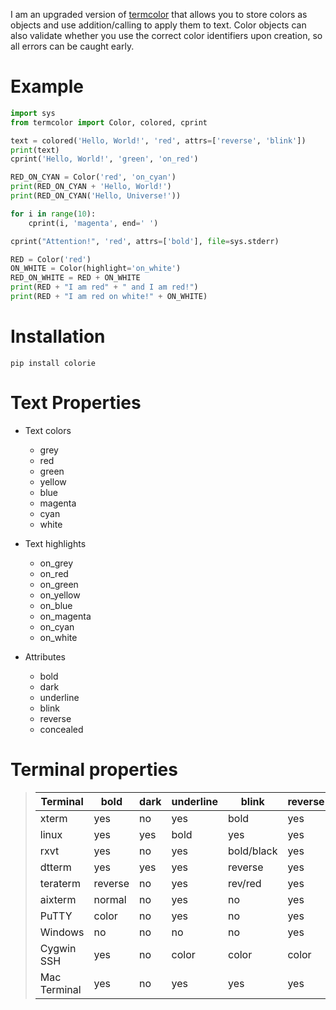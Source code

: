 I am an upgraded version of [termcolor](https://pypi.org/project/termcolor/) that allows you to store colors as objects
and use addition/calling to apply them to text. Color objects can also validate whether you use the correct color
identifiers upon creation, so all errors can be caught early.

# Example
```python
import sys
from termcolor import Color, colored, cprint

text = colored('Hello, World!', 'red', attrs=['reverse', 'blink'])
print(text)
cprint('Hello, World!', 'green', 'on_red')

RED_ON_CYAN = Color('red', 'on_cyan')
print(RED_ON_CYAN + 'Hello, World!')
print(RED_ON_CYAN('Hello, Universe!'))

for i in range(10):
    cprint(i, 'magenta', end=' ')

cprint("Attention!", 'red', attrs=['bold'], file=sys.stderr)

RED = Color('red')
ON_WHITE = Color(highlight='on_white')
RED_ON_WHITE = RED + ON_WHITE
print(RED + "I am red" + " and I am red!")
print(RED + "I am red on white!" + ON_WHITE)
```
# Installation
`pip install colorie`
# Text Properties

* Text colors
    * grey
    * red
    * green
    * yellow
    * blue
    * magenta
    * cyan
    * white

* Text highlights
    * on\_grey
    * on\_red
    * on\_green
    * on\_yellow
    * on\_blue
    * on\_magenta
    * on\_cyan
    * on\_white

* Attributes
    * bold
    * dark
    * underline
    * blink
    * reverse
    * concealed

# Terminal properties

> 
> 
> | Terminal     | bold    | dark | underline | blink      | reverse | concealed |
> | ------------ | ------- | ---- | --------- | ---------- | ------- | --------- |
> | xterm        | yes     | no   | yes       | bold       | yes     | yes       |
> | linux        | yes     | yes  | bold      | yes        | yes     | no        |
> | rxvt         | yes     | no   | yes       | bold/black | yes     | no        |
> | dtterm       | yes     | yes  | yes       | reverse    | yes     | yes       |
> | teraterm     | reverse | no   | yes       | rev/red    | yes     | no        |
> | aixterm      | normal  | no   | yes       | no         | yes     | yes       |
> | PuTTY        | color   | no   | yes       | no         | yes     | no        |
> | Windows      | no      | no   | no        | no         | yes     | no        |
> | Cygwin SSH   | yes     | no   | color     | color      | color   | yes       |
> | Mac Terminal | yes     | no   | yes       | yes        | yes     | yes       |
>
